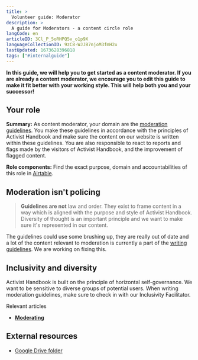 ```yaml
---
title: >
  Volunteer guide: Moderator
description: >
  A guide for Moderators - a content circle role
langCode: en
articleID: 3Cl_P_5oRHPQ5v_o1p9X
languageCollectionID: 9zC8-WJJB7njoM3fmH2u
lastUpdated: 1673628396818
tags: ["#internalguide"]
---
```


**In this guide, we will help you to get started as a content moderator. If you are already a content moderator, we encourage you to edit this guide to make it fit better with your working style. This will help both you and your successor!**

## Your role

**Summary:** As content moderator, your domain are the [moderation guidelines](/support/content/moderate). You make these guidelines in accordance with the principles of Activist Handbook and make sure the content on our website is written within these guidelines. You are also responsible to react to reports and flags made by the visitors of Activist Handbook, and the improvement of flagged content.

**Role components:** Find the exact purpose, domain and accountabilities of this role in [Airtable](https://airtable.com/shr6GqOJ7587fNbEn/tbloV4g8loVisebVz?filter_Role=Content%20moderator).

## Moderation isn't policing

> **Guidelines are not** law and order. They exist to frame content in a way which is aligned with the purpose and style of Activist Handbook. Diversity of thought is an important principle and we want to make sure it's represented in our content.

The guidelines could use some brushing up, they are really out of date and a lot of the content relevant to moderation is currently a part of the [writing guidelines](/support/content/write). We are working on fixing this.

## Inclusivity and diversity

Activist Handbook is built on the principle of horizontal self-governance. We want to be sensitive to diverse groups of potential users. When writing moderation guidelines, make sure to check in with our Inclusivity Facilitator.

Relevant articles

-   [**Moderating**](/support/content/moderate)

## External resources

-   [Google Drive folder](https://drive.google.com/drive/u/0/folders/1n34YxZGGa4ytZGBeZ8n2EhVGLVDaJA5s)